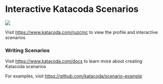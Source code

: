 # Interactive Katacoda Scenarios

[![](http://shields.katacoda.com/katacoda/ruzcmc/count.svg)](https://www.katacoda.com/ruzcmc "Get your profile on Katacoda.com")

Visit https://www.katacoda.com/ruzcmc to view the profile and interactive scenarios

### Writing Scenarios
Visit https://www.katacoda.com/docs to learn more about creating Katacoda scenarios

For examples, visit https://github.com/katacoda/scenario-example
